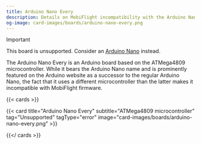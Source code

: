 ```yaml
---
title: Arduino Nano Every
description: Details on MobiFlight incompatibility with the Arduino Nano Every.
og-image: card-images/boards/arduino-nano-every.png
---
```


> [!IMPORTANT]
> This board is unsupported. Consider an [Arduino Nano](/boards/arduino-nano) instead.

The Arduino Nano Every is an Arduino board based on the ATMega4809 microcontroller.
While it bears the Arduino Nano name and is prominently featured on the Arduino website as a successor
to the regular Arduino Nano, the fact that it uses a different microcontroller than the latter makes it
incompatible with MobiFlight firmware.

{{< cards >}}

{{< card title="Arduino Nano Every" subtitle="ATMega4809 microcontroller" tag="Unsupported" tagType="error" image="card-images/boards/arduino-nano-every.png" >}}

{{</ cards >}}
